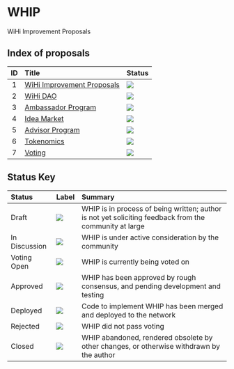 # WHIP

WiHi Improvement Proposals

## Index of proposals

<!-- prettier-ignore -->
| ID | Title | Status |
| :---: | :--- | :-- |
| 1 | [WiHi Improvement Proposals](0001-wihi-improvement-proposals.md) | <img src="https://img.shields.io/badge/Status-Draft-yellow"></img>   |
| 2 | [WiHi DAO](0002-wihi-dao/main.md) | <img src="https://img.shields.io/badge/Status-Draft-yellow"></img>   |
| 3 | [Ambassador Program](0003-ambassador-program.md) | <img src="https://img.shields.io/badge/Status-Draft-yellow"></img>   |
| 4 | [Idea Market](0004-idea-market.md) | <img src="https://img.shields.io/badge/Status-Draft-yellow"></img>   |
| 5 | [Advisor Program](0005-advisor-program.md) | <img src="https://img.shields.io/badge/Status-Draft-yellow"></img>   |
| 6 | [Tokenomics](0006-tokenomics/main.md) | <img src="https://img.shields.io/badge/Status-Draft-yellow"></img> |
| 7 | [Voting](0007-voting/main.md) | <img src="https://img.shields.io/badge/Status-Draft-yellow"></img> |

## Status Key

| Status        | Label                                                                        | Summary                                                                                               |
| :------------ | :--------------------------------------------------------------------------- | :---------------------------------------------------------------------------------------------------- |
| Draft         | <img src="https://img.shields.io/badge/Status-Draft-yellow"></img>           | WHIP is in process of being written; author is not yet soliciting feedback from the community at large |
| In Discussion | <img src="https://img.shields.io/badge/Status-In%20Discussion-orange"></img> | WHIP is under active consideration by the community                                                    |
| Voting Open   | <img src="https://img.shields.io/badge/Status-Voting_Open-cyan"></img>       | WHIP is currently being voted on
| Approved      | <img src="https://img.shields.io/badge/Status-Approved-green"></img>         | WHIP has been approved by rough consensus, and pending development and testing                         |
| Deployed      | <img src="https://img.shields.io/badge/Status-Deployed-blue"></img>          | Code to implement WHIP has been merged and deployed to the network                                     |
| Rejected      | <img src="https://img.shields.io/badge/Status-Rejected-red"></img>           | WHIP did not pass voting                                                                               |
| Closed        | <img src="https://img.shields.io/badge/Status-Closed-lightgrey"></img>       | WHIP abandoned, rendered obsolete by other changes, or otherwise withdrawn by the author               |
